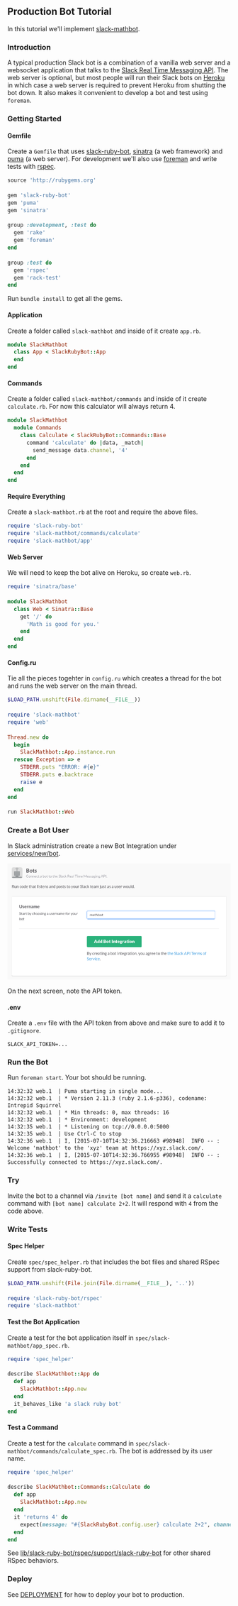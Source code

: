 ## Production Bot Tutorial

In this tutorial we'll implement [slack-mathbot](https://github.com/dblock/slack-mathbot).

### Introduction

A typical production Slack bot is a combination of a vanilla web server and a websocket application that talks to the [Slack Real Time Messaging API](https://api.slack.com/rtm). The web server is optional, but most people will run their Slack bots on [Heroku](https://dashboard.heroku.com) in which case a web server is required to prevent Heroku from shutting the bot down. It also makes it convenient to develop a bot and test using `foreman`.

### Getting Started

#### Gemfile

Create a `Gemfile` that uses [slack-ruby-bot](https://github.com/dblock/slack-ruby-bot), [sinatra](https://github.com/sinatra/sinatra) (a web framework) and [puma](https://github.com/puma/puma) (a web server). For development we'll also use [foreman](https://github.com/theforeman/foreman) and write tests with [rspec](https://github.com/rspec/rspec).

```ruby
source 'http://rubygems.org'

gem 'slack-ruby-bot'
gem 'puma'
gem 'sinatra'

group :development, :test do
  gem 'rake'
  gem 'foreman'
end

group :test do
  gem 'rspec'
  gem 'rack-test'
end
```

Run `bundle install` to get all the gems.

#### Application

Create a folder called `slack-mathbot` and inside of it create `app.rb`.

```ruby
module SlackMathbot
  class App < SlackRubyBot::App
  end
end
```

#### Commands

Create a folder called `slack-mathbot/commands` and inside of it create `calculate.rb`. For now this calculator will always return 4.

```ruby
module SlackMathbot
  module Commands
    class Calculate < SlackRubyBot::Commands::Base
      command 'calculate' do |data, _match|
        send_message data.channel, '4'
      end
    end
  end
end
```

#### Require Everything

Create a `slack-mathbot.rb` at the root and require the above files.

```ruby
require 'slack-ruby-bot'
require 'slack-mathbot/commands/calculate'
require 'slack-mathbot/app'
```

#### Web Server

We will need to keep the bot alive on Heroku, so create `web.rb`.

```ruby
require 'sinatra/base'

module SlackMathbot
  class Web < Sinatra::Base
    get '/' do
      'Math is good for you.'
    end
  end
end
```

#### Config.ru

Tie all the pieces togehter in `config.ru` which creates a thread for the bot and runs the web server on the main thread.

```ruby
$LOAD_PATH.unshift(File.dirname(__FILE__))

require 'slack-mathbot'
require 'web'

Thread.new do
  begin
    SlackMathbot::App.instance.run
  rescue Exception => e
    STDERR.puts "ERROR: #{e}"
    STDERR.puts e.backtrace
    raise e
  end
end

run SlackMathbot::Web
```

### Create a Bot User

In Slack administration create a new Bot Integration under [services/new/bot](http://slack.com/services/new/bot).

![](screenshots/register-bot.png)

On the next screen, note the API token.

#### .env

Create a `.env` file with the API token from above and make sure to add it to `.gitignore`.

```
SLACK_API_TOKEN=...
```

### Run the Bot

Run `foreman start`. Your bot should be running.

```
14:32:32 web.1  | Puma starting in single mode...
14:32:32 web.1  | * Version 2.11.3 (ruby 2.1.6-p336), codename: Intrepid Squirrel
14:32:32 web.1  | * Min threads: 0, max threads: 16
14:32:32 web.1  | * Environment: development
14:32:35 web.1  | * Listening on tcp://0.0.0.0:5000
14:32:35 web.1  | Use Ctrl-C to stop
14:32:36 web.1  | I, [2015-07-10T14:32:36.216663 #98948]  INFO -- : Welcome 'mathbot' to the 'xyz' team at https://xyz.slack.com/.
14:32:36 web.1  | I, [2015-07-10T14:32:36.766955 #98948]  INFO -- : Successfully connected to https://xyz.slack.com/.
```

### Try

Invite the bot to a channel via `/invite [bot name]` and send it a `calculate` command with `[bot name] calculate 2+2`. It will respond with `4` from the code above.

### Write Tests

#### Spec Helper

Create `spec/spec_helper.rb` that includes the bot files and shared RSpec support from slack-ruby-bot.

```ruby
$LOAD_PATH.unshift(File.join(File.dirname(__FILE__), '..'))

require 'slack-ruby-bot/rspec'
require 'slack-mathbot'
```

#### Test the Bot Application

Create a test for the bot application itself in `spec/slack-mathbot/app_spec.rb`.

```ruby
require 'spec_helper'

describe SlackMathbot::App do
  def app
    SlackMathbot::App.new
  end
  it_behaves_like 'a slack ruby bot'
end
```

#### Test a Command

Create a test for the `calculate` command in `spec/slack-mathbot/commands/calculate_spec.rb`. The bot is addressed by its user name.

```ruby
require 'spec_helper'

describe SlackMathbot::Commands::Calculate do
  def app
    SlackMathbot::App.new
  end
  it 'returns 4' do
    expect(message: "#{SlackRubyBot.config.user} calculate 2+2", channel: 'channel').to respond_with_slack_message('4')
  end
end
```

See [lib/slack-ruby-bot/rspec/support/slack-ruby-bot](lib/slack-ruby-bot/rspec/support/slack-ruby-bot) for other shared RSpec behaviors.

### Deploy

See [DEPLOYMENT](DEPLOYMENT.md) for how to deploy your bot to production.
